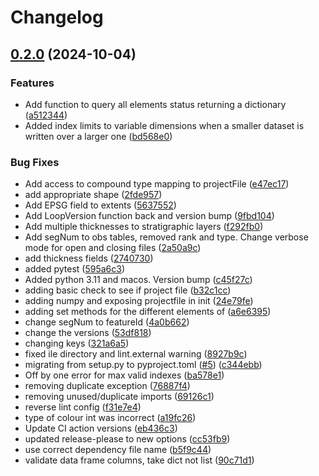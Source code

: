 # Changelog

## [0.2.0](https://github.com/Loop3D/LoopProjectFile/compare/v0.1.5...v0.2.0) (2024-10-04)


### Features

* Add function to query all elements status returning a dictionary ([a512344](https://github.com/Loop3D/LoopProjectFile/commit/a512344b15b543f9f0bd8ace4a7713175ce96646))
* Added index limits to variable dimensions when a smaller dataset is written over a larger one ([bd568e0](https://github.com/Loop3D/LoopProjectFile/commit/bd568e00ca0a604173b319870d3fc0f24bcce508))


### Bug Fixes

* Add access to compound type mapping to projectFile ([e47ec17](https://github.com/Loop3D/LoopProjectFile/commit/e47ec176ded58eb581edc3d0c511e153e245f2c4))
* add appropriate shape ([2fde957](https://github.com/Loop3D/LoopProjectFile/commit/2fde957a4c759cdbee3ccefb6cb9d7ee065344a2))
* Add EPSG field to extents ([5637552](https://github.com/Loop3D/LoopProjectFile/commit/5637552601b4ff4e5d3576a7aab97d0db253bedb))
* Add LoopVersion function back and version bump ([9fbd104](https://github.com/Loop3D/LoopProjectFile/commit/9fbd1043299186cf826a49526e7ca25c3c7c2630))
* Add multiple thicknesses to stratigraphic layers ([f292fb0](https://github.com/Loop3D/LoopProjectFile/commit/f292fb06b04f702882afd3cbee7ec2f24b4c20c9))
* Add segNum to obs tables, removed rank and type. Change verbose mode for open and closing files ([2a50a9c](https://github.com/Loop3D/LoopProjectFile/commit/2a50a9ccf02e03eca0aedb076323254f61a2116c))
* add thickness fields ([2740730](https://github.com/Loop3D/LoopProjectFile/commit/2740730f256eb034db6277ce1d227df29b8c0a08))
* added pytest ([595a6c3](https://github.com/Loop3D/LoopProjectFile/commit/595a6c31f31e12743b3129b4251164bab968558c))
* Added python 3.11 and macos. Version bump ([c45f27c](https://github.com/Loop3D/LoopProjectFile/commit/c45f27c28394c99789c17d7c5c3a034854e62f75))
* adding basic check to see if project file ([b32c1cc](https://github.com/Loop3D/LoopProjectFile/commit/b32c1cc1a68a5f04fd6f7a6451e7c15e4d60319b))
* adding numpy and exposing projectfile in init ([24e79fe](https://github.com/Loop3D/LoopProjectFile/commit/24e79fecf2f9d7234178f6cd5e3577cdfa98c331))
* adding set methods for the different elements of ([a6e6395](https://github.com/Loop3D/LoopProjectFile/commit/a6e6395fdb015e0c3d2344fac8aa8dfe59fdd15f))
* change segNum to featureId ([4a0b662](https://github.com/Loop3D/LoopProjectFile/commit/4a0b6625efd4a84a6b44b95e276c7ae867502a98))
* change the versions ([53df818](https://github.com/Loop3D/LoopProjectFile/commit/53df818c7bd05e672f41a81a19b8da8e244e3c22))
* changing keys ([321a6a5](https://github.com/Loop3D/LoopProjectFile/commit/321a6a5885e3bc4a2ba5cd12b32026b6904daede))
* fixed ile directory and lint.external warning ([8927b9c](https://github.com/Loop3D/LoopProjectFile/commit/8927b9cb5fdc229ac5d090f727c91d3d641cccd0))
* migrating from setup.py to pyproject.toml ([#5](https://github.com/Loop3D/LoopProjectFile/issues/5)) ([c344ebb](https://github.com/Loop3D/LoopProjectFile/commit/c344ebbe904a25c3eb3473e09db741b273400974))
* Off by one error for max valid indexes ([ba578e1](https://github.com/Loop3D/LoopProjectFile/commit/ba578e1529e856bc9b4949fe1eeaf4672a816fed))
* removing duplicate exception ([76887f4](https://github.com/Loop3D/LoopProjectFile/commit/76887f4d9b83933e01f0273ca0bc7bfaf3c4f60d))
* removing unused/duplicate imports ([69126c1](https://github.com/Loop3D/LoopProjectFile/commit/69126c100abe8889b0294bd2bb80b929830d501d))
* reverse lint config ([f31e7e4](https://github.com/Loop3D/LoopProjectFile/commit/f31e7e44fc7eaef142257dbf3af81503fcd41413))
* type of colour int was incorrect ([a19fc26](https://github.com/Loop3D/LoopProjectFile/commit/a19fc26f72a71e9b2229203348a516f9cd3bd708))
* Update CI action versions ([eb436c3](https://github.com/Loop3D/LoopProjectFile/commit/eb436c35fe4090c4bc8f520d57d5a3cdd41994df))
* updated release-please to new options ([cc53fb9](https://github.com/Loop3D/LoopProjectFile/commit/cc53fb976f8b19710aa06046d6501101fa4c7544))
* use correct dependency file name ([b5f9c44](https://github.com/Loop3D/LoopProjectFile/commit/b5f9c44cbfd17c95f2f6f0ae0398be076ab0d9ce))
* validate data frame columns, take dict not list ([90c71d1](https://github.com/Loop3D/LoopProjectFile/commit/90c71d12ec4235d48ab087ad3b1344226ce34034))
